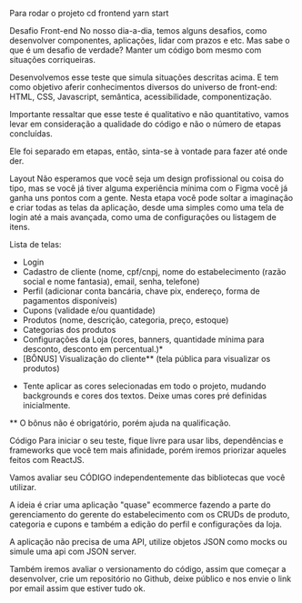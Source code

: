 Para rodar o projeto
cd frontend
yarn start



Desafio Front-end
No nosso dia-a-dia, temos alguns desafios, como desenvolver componentes, aplicações, lidar com prazos e etc. Mas sabe o que é um desafio de verdade? Manter um código bom mesmo com situações corriqueiras.

Desenvolvemos esse teste que simula situações descritas acima. E tem como objetivo aferir conhecimentos diversos do universo de front-end: HTML, CSS, Javascript, semântica, acessibilidade, componentização.

Importante ressaltar que esse teste é qualitativo e não quantitativo, vamos levar em consideração a qualidade do código e não o número de etapas concluídas.

Ele foi separado em etapas, então, sinta-se à vontade para fazer até onde der.

Layout
Não esperamos que você seja um design profissional ou coisa do tipo, mas se você já tiver alguma experiência mínima com o Figma você já ganha uns pontos com a gente. Nesta etapa você pode soltar a imaginação e criar todas as telas da aplicação, desde uma simples como uma tela de login até a mais avançada, como uma de configurações ou listagem de itens.

Lista de telas:

- Login
- Cadastro de cliente (nome, cpf/cnpj, nome do estabelecimento (razão social e nome fantasia), email, senha, telefone)
- Perfil (adicionar conta bancária, chave pix, endereço, forma de pagamentos disponíveis)
- Cupons (validade e/ou quantidade)
- Produtos (nome, descrição, categoria, preço, estoque)
- Categorias dos produtos
- Configurações da Loja (cores, banners, quantidade mínima para desconto, desconto em percentual.)*
- [BÔNUS] Visualização do cliente** (tela pública para visualizar os produtos)
* Tente aplicar as cores selecionadas em todo o projeto, mudando backgrounds e cores dos textos. Deixe umas cores pré definidas inicialmente.

** O bônus não é obrigatório, porém ajuda na qualificação.

Código
Para iniciar o seu teste, fique livre para usar libs, dependências e frameworks que você tem mais afinidade, porém iremos priorizar aqueles feitos com ReactJS.

Vamos avaliar seu CÓDIGO independentemente das bibliotecas que você utilizar.

A ideia é criar uma aplicação "quase" ecommerce fazendo a parte do gerenciamento do gerente do estabelecimento com os CRUDs de produto, categoria e cupons e também a edição do perfil e configurações da loja.

A aplicação não precisa de uma API, utilize objetos JSON como mocks ou simule uma api com JSON server.

Também iremos avaliar o versionamento do código, assim que começar a desenvolver, crie um repositório no Github, deixe público e nos envie o link por email assim que estiver tudo ok.
